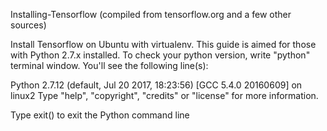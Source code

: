 Installing-Tensorflow (compiled from tensorflow.org and a few other sources)

Install Tensorflow on Ubuntu with virtualenv. This guide is aimed for those with Python 2.7.x installed. To check your python version, write "python" terminal window. You'll see the following line(s):

Python 2.7.12 (default, Jul 20 2017, 18:23:56) 
[GCC 5.4.0 20160609] on linux2
Type "help", "copyright", "credits" or "license" for more information.

Type exit() to exit the Python command line


